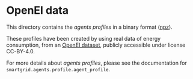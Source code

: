 # OpenEI data

This directory contains the *agents profiles* in a binary format
([npz](https://numpy.org/doc/stable/reference/generated/numpy.savez.html)).

These profiles have been created by using real data of energy consumption,
from an [OpenEI dataset](https://doi.org/10.25984/1788456), publicly accessible
under license CC-BY-4.0.

For more details about *agents profiles*, please see the documentation for
`smartgrid.agents.profile.agent_profile`.
